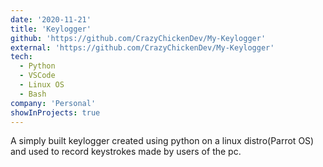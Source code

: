 ```yaml
---
date: '2020-11-21'
title: 'Keylogger'
github: 'https://github.com/CrazyChickenDev/My-Keylogger'
external: 'https://github.com/CrazyChickenDev/My-Keylogger'
tech:
  - Python
  - VSCode
  - Linux OS
  - Bash
company: 'Personal'
showInProjects: true
---
```


A simply built keylogger created using python on a linux distro(Parrot OS) and used to record keystrokes made by users of the pc.

